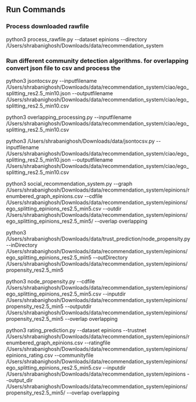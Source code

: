 ## Run Commands

### Process downloaded rawfile 
python3 process_rawfile.py --dataset epinions --directory /Users/shrabanighosh/Downloads/data/recommendation_system


### Run different community detection algorithms. for overlapping convert json file to csv and process the 
python3  jsontocsv.py --inputfilename /Users/shrabanighosh/Downloads/data/recommendation_system/ciao/ego_splitting_res2.5_min10.json --outputfilename /Users/shrabanighosh/Downloads/data/recommendation_system/ciao/ego_splitting_res2.5_min10.csv

python3 overlapping_processing.py --inputfilename /Users/shrabanighosh/Downloads/data/recommendation_system/ciao/ego_splitting_res2.5_min10.csv

python3  /Users/shrabanighosh/Downloads/data/jsontocsv.py --inputfilename /Users/shrabanighosh/Downloads/data/recommendation_system/ciao/ego_splitting_res2.5_min10.json --outputfilename /Users/shrabanighosh/Downloads/data/recommendation_system/ciao/ego_splitting_res2.5_min10.csv

python3 social_recommendation_system.py --graph /Users/shrabanighosh/Downloads/data/recommendation_system/epinions/renumbered_graph_epinions.csv --cdfile /Users/shrabanighosh/Downloads/data/recommendation_system/epinions/ego_splitting_epinions_res2.5_min5.csv --outdir /Users/shrabanighosh/Downloads/data/recommendation_system/epinions/ego_splitting_epinions_res2.5_min5/ --overlap overlapping

python3 /Users/shrabanighosh/Downloads/data/trust_prediction/node_propensity.py --inDirectory /Users/shrabanighosh/Downloads/data/recommendation_system/epinions/ego_splitting_epinions_res2.5_min5 --outDirectory /Users/shrabanighosh/Downloads/data/recommendation_system/epinions/propensity_res2.5_min5


python3 node_propensity.py --cdfile /Users/shrabanighosh/Downloads/data/recommendation_system/epinions/ego_splitting_epinions_res2.5_min5.csv --inputdir /Users/shrabanighosh/Downloads/data/recommendation_system/epinions/propensity_res2.5_min5 --outputdir /Users/shrabanighosh/Downloads/data/recommendation_system/epinions/propensity_res2.5_min5 --overlap overlapping

python3 rating_prediction.py --dataset epinions --trustnet /Users/shrabanighosh/Downloads/data/recommendation_system/epinions/renumbered_graph_epinions.csv --ratingfile /Users/shrabanighosh/Downloads/data/recommendation_system/epinions/epinions_rating.csv --communityfile /Users/shrabanighosh/Downloads/data/recommendation_system/epinions/ego_splitting_epinions_res2.5_min5.csv --inputdir /Users/shrabanighosh/Downloads/data/recommendation_system/epinions --output_dir /Users/shrabanighosh/Downloads/data/recommendation_system/epinions/propensity_res2.5_min5/ --overlap overlapping
